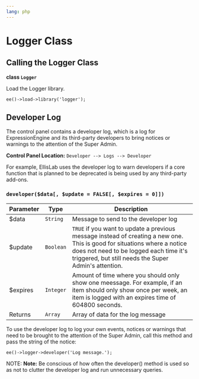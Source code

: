 ```yaml
---
lang: php
---
```


<!--
    This source file is part of the open source project
    ExpressionEngine User Guide (https://github.com/ExpressionEngine/ExpressionEngine-User-Guide)

    @link      https://expressionengine.com/
    @copyright Copyright (c) 2003-2020, Packet Tide, LLC (https://www.packettide.com)
    @license   https://expressionengine.com/license Licensed under Apache License, Version 2.0
-->

# Logger Class

## Calling the Logger Class

**class `Logger`**

Load the Logger library.

    ee()->load->library('logger');

## Developer Log

The control panel contains a developer log, which is a log for ExpressionEngine and its third-party developers to bring notices or warnings to the attention of the Super Admin.

**Control Panel Location:** `Developer --> Logs --> Developer`

For example, EllisLab uses the developer log to warn developers if a core function that is planned to be deprecated is being used by any third-party add-ons.

### `developer($data[, $update = FALSE[, $expires = 0]])`

| Parameter | Type      | Description                                                                                                                                                                                                                 |
| --------- | --------- | --------------------------------------------------------------------------------------------------------------------------------------------------------------------------------------------------------------------------- |
| \$data    | `String`  | Message to send to the developer log                                                                                                                                                                                        |
| \$update  | `Boolean` | `TRUE` if you want to update a previous message instead of creating a new one. This is good for situations where a notice does not need to be logged each time it's triggered, but still needs the Super Admin's attention. |
| \$expires | `Integer` | Amount of time where you should only show one meessage. For example, if an item should only show once per week, an item is logged with an expires time of 604800 seconds.                                                   |
| Returns   | `Array`   | Array of data for the log message                                                                                                                                                                                           |

To use the developer log to log your own events, notices or warnings that need to be brought to the attention of the Super Admin, call this method and pass the string of the notice:

    ee()->logger->developer('Log message.');

NOTE: **Note:** Be conscious of how often the developer() method is used so as not to clutter the developer log and run unnecessary queries.
